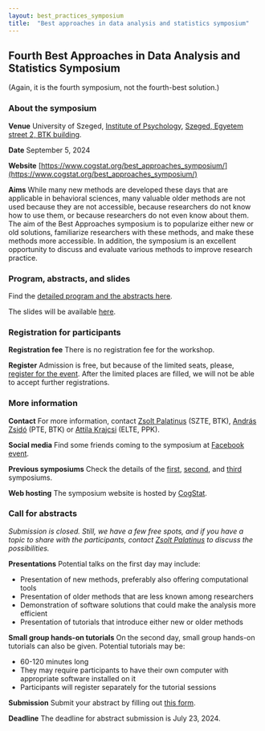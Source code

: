 ```yaml
---
layout: best_practices_symposium
title:  "Best approaches in data analysis and statistics symposium"
---
```


## Fourth Best Approaches in Data Analysis and Statistics Symposium

(Again, it is the fourth symposium, not the fourth-best solution.)

### About the symposium

__Venue__ University of Szeged, [Institute of Psychology](https://www.pszich.u-szeged.hu/), [Szeged, Egyetem street 2, BTK building](https://osm.org/go/0KlyHIXRG?m=).

__Date__ September 5, 2024

__Website__ [https://www.cogstat.org/best_approaches_symposium/](https://www.cogstat.org/best_approaches_symposium/)

__Aims__ While many new methods are developed these days that are applicable in behavioral sciences, many valuable older methods are not used because they are not accessible, because researchers do not know how to use them, or because researchers do not even know about them. The aim of the Best Approaches symposium is to popularize either new or old solutions, familiarize researchers with these methods, and make these methods more accessible. In addition, the symposium is an excellent opportunity to discuss and evaluate various methods to improve research practice.

### Program, abstracts, and slides

Find the [detailed program and the abstracts here](https://docs.google.com/document/d/1vFYiH9hUAN36ltklTdAeop32lsGzO5mj/edit?usp=sharing&ouid=100583166572315508937&rtpof=true&sd=true).

The slides will be available [here](https://osf.io/meetings/bestapproachessymposium2024).

### Registration for participants

__Registration fee__ There is no registration fee for the workshop.

__Register__ Admission is free, but because of the limited seats, please, [register for the event](https://forms.gle/c7T1GjyC14fviQUQ7). After the limited places are filled, we will not be able to accept further registrations.

### More information

__Contact__ For more information, contact [Zsolt Palatinus](mailto:zsolt.palatinus@gmail.com) (SZTE, BTK), [András Zsidó](mailto:zsido.andras@pte.hu) (PTE, BTK) or [Attila Krajcsi](mailto:krajcsi@gmail.com) (ELTE, PPK).

__Social media__ Find some friends coming to the symposium at [Facebook event](https://www.facebook.com/events/7796899507071182/).

__Previous symposiums__ Check the details of the [first](2017/index.html), [second](2019/index.html), and [third](2023/index.html) symposiums.

__Web hosting__ The symposium website is hosted by [CogStat](https://www.cogstat.org).

### Call for abstracts

_Submission is closed. Still, we have a few free spots, and if you have a topic to share with the participants, contact [Zsolt Palatinus](mailto:zsolt.palatinus@gmail.com) to discuss the possibilities._

__Presentations__ Potential talks on the first day may include:
* Presentation of new methods, preferably also offering computational tools
* Presentation of older methods that are less known among researchers
* Demonstration of software solutions that could make the analysis more efficient
* Presentation of tutorials that introduce either new or older methods

__Small group hands-on tutorials__ On the second day, small group hands-on tutorials can also be given. Potential tutorials may be:
* 60-120 minutes long
* They may require participants to have their own computer with appropriate software installed on it
* Participants will register separately for the tutorial sessions

__Submission__ Submit your abstract by filling out [this form](https://forms.gle/54wKzPvpqG2JfoWe8).

__Deadline__ The deadline for abstract submission is July 23, 2024.

<div class='four spacing'></div>
